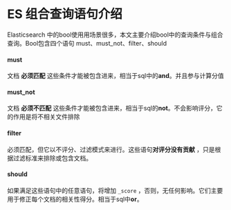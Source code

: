 # ES 组合查询语句介绍

Elasticsearch 中的bool使用用场景很多，本文主要介绍bool中的查询条件与组合查询。Bool包含四个语句 must、must_not、filter、should

#### must

文档 **必须匹配** 这些条件才能被包含进来，相当于sql中的**and**。并且参与计算分值

#### must_not

文档 **必须不匹配** 这些条件才能被包含进来，相当于sql的**not**。不会影响评分，它的作用是将不相关文件排除

#### filter

必须匹配，但它以不评分、过滤模式来进行。这些语句**对评分没有贡献** ，只是根据过滤标准来排除或包含文档。

#### should

如果满足这些语句中的任意语句，将增加 `_score` ，否则，无任何影响。它们主要用于修正每个文档的相关性得分。相当于sql中**or**。
